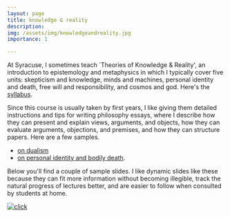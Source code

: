 ```yaml
---
layout: page
title: knowledge & reality
description: 
img: /assets/img/knowledgeandreality.jpg
importance: 1

---
```


At Syracuse, I sometimes teach `Theories of Knowledge & Reality', an introduction to epistemology and metaphysics in which I typically cover five units: skepticism and knowledge, minds and machines, personal identity and death, free will and responsibility, and cosmos and god. Here's the [syllabus](/assets/pdf/Syllabus-knowledge-and-reality.pdf). 

Since this course is usually taken by first years, I like giving them detailed instructions and tips for writing philosophy essays, where I describe how they can present and explain views, arguments, and objects, how they can evaluate arguments, objections, and premises, and how they can structure papers. Here are a few samples.

- [on dualism](/assets/pdf/knowledge-and-reality-sample-assignment1.pdf)
- [on personal identity and bodily death](/assets/pdf/knowledge-and-reality-sample-assignment2.pdf). 


Below you'll find a couple of sample slides. I like dynamic slides like these because they can fit more information without becoming illegible, track the natural progress of lectures better, and are easier to follow when consulted by students at home.  

<div class="row">
    <div class="col-sm mt-3 mt-md-0">
        <a href="/assets/pdf/knowledge-and-reality-functionalism-slides.pdf"> 
        <img class="img-fluid rounded z-depth-1" src="{{ '/assets/img/gif-functionalism.gif' | relative_url }}" alt="" title="Click to see PDF: functionalism"/>
        </a>
    </div>
    <div class="col-sm mt-3 mt-md-0">
         <a href="/assets/pdf/knowledge-and-reality-conceptual-analysis-slides.pdf"> 
         <img class="img-fluid rounded z-depth-1" src="{{ '/assets/img/gif-conceptualanalysis.gif' | relative_url }}" alt="click" title="Click to see PDF: conceptual analysis"/>
         </a>
    </div>
</div>
<div class="caption">
</div>
